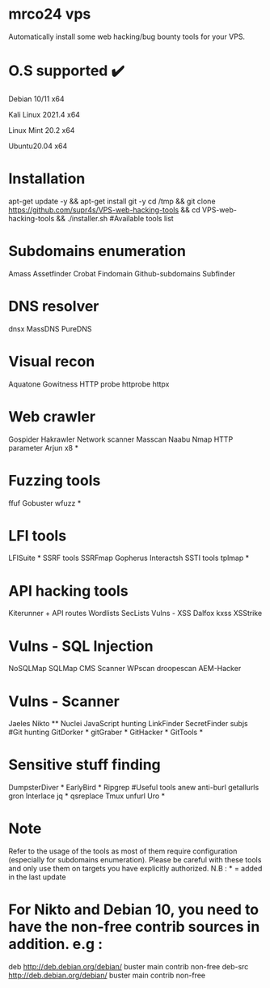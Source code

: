 # mrco24 vps
Automatically install some web hacking/bug bounty tools for your VPS.

# O.S supported ✔️

Debian 10/11 x64

Kali Linux 2021.4 x64

Linux Mint 20.2 x64

Ubuntu20.04 x64

# Installation
apt-get update -y && apt-get install git -y
cd /tmp && git clone https://github.com/supr4s/VPS-web-hacking-tools && cd VPS-web-hacking-tools && ./installer.sh
#Available tools list
# Subdomains enumeration
 Amass
 Assetfinder
 Crobat
 Findomain
 Github-subdomains
 Subfinder
# DNS resolver
dnsx
MassDNS
PureDNS
# Visual recon
Aquatone
Gowitness
HTTP probe
httprobe
httpx
# Web crawler
Gospider
Hakrawler
Network scanner
Masscan
Naabu
Nmap
HTTP parameter
Arjun
x8 *
# Fuzzing tools
ffuf
Gobuster
wfuzz *
# LFI tools
LFISuite *
SSRF tools
SSRFmap
Gopherus
Interactsh
SSTI tools
tplmap *
# API hacking tools
Kiterunner + API routes
Wordlists
SecLists
Vulns - XSS
Dalfox
kxss
XSStrike
# Vulns - SQL Injection
NoSQLMap
SQLMap
CMS Scanner
WPscan
droopescan
AEM-Hacker
# Vulns - Scanner
Jaeles
Nikto **
Nuclei
JavaScript hunting
LinkFinder
SecretFinder
subjs
#Git hunting
GitDorker *
gitGraber *
GitHacker *
GitTools *
# Sensitive stuff finding
DumpsterDiver *
EarlyBird *
Ripgrep
#Useful tools
anew
anti-burl
getallurls
gron
Interlace
jq *
qsreplace
Tmux
unfurl
Uro *
# Note
Refer to the usage of the tools as most of them require configuration (especially for subdomains enumeration).
Please be careful with these tools and only use them on targets you have explicitly authorized.
N.B : * = added in the last update

# For Nikto and Debian 10, you need to have the non-free contrib sources in addition. e.g :

deb http://deb.debian.org/debian/ buster main contrib non-free
deb-src http://deb.debian.org/debian/ buster main contrib non-free

